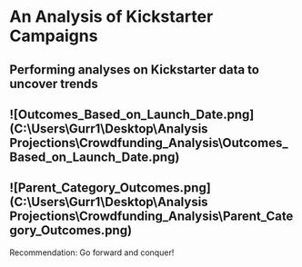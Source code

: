 # An Analysis of Kickstarter Campaigns
Performing analyses on Kickstarter data to uncover trends
---
![Outcomes_Based_on_Launch_Date.png](C:\Users\Gurr1\Desktop\Analysis Projections\Crowdfunding_Analysis\Outcomes_Based_on_Launch_Date.png)
---
![Parent_Category_Outcomes.png](C:\Users\Gurr1\Desktop\Analysis Projections\Crowdfunding_Analysis\Parent_Category_Outcomes.png)
---
Recommendation:  Go forward and conquer!
